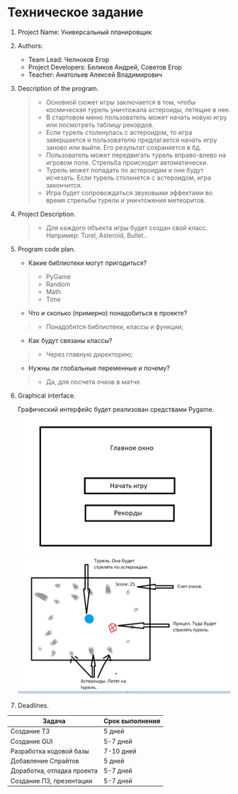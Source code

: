 # Техническое задание

1. Project Name: Универсальный планировщик
2. Authors:
    - Team Lead: Челноков Егор
    - Project Developers: Беликов Андрей, Советов Егор
    - Teacher: Анатольев Алексей Владимирович
3. Description of the program.
    
      >- Основной сюжет игры заключается в том, чтобы космическая турель уничтожала астероиды, летящие в нее.
      >- В стартовом меню пользователь может начать новую игру или посмотреть таблицу рекордов.
      >- Если турель столкнулась с астероидом, то игра завершается и пользователю предлагается начать игру заново или выйти.
         Его результат сохраняется в бд.
      >- Пользователь может передвигать турель вправо-влево на игровом поле. Стрельба происходит автоматически.
      >- Турель может попадать по астероидам и они будут исчезать. Если турель столкнется с астероидом, игра закончится.
      >- Игра будет сопровождаться звуковыми эффектами во время стрельбы турели и уничтожения метеоритов.
4. Project Description.
      >- Для каждого объекта игры будет создан свой класс. Например: Turel, Asteroid, Bullet..
5. Program code plan.
      - Какие библиотеки могут пригодиться?
      >- PyGame
      >- Random
      >- Math
      >- Time
      - Что и сколько (примерно) понадобиться в проекте?
      >- Понадобятся библиотеки, классы и функции;
      - Как будут связаны классы?
      >- Через главную директорию;
      - Нужны ли глобальные переменные и почему?
      >- Да, для посчета очков в матче
6. Graphical interface.

     Графический интерфейс будет реализован средствами Pygame.
     ![](2024-12-15_11-33-28.png)
     ![](2024-12-15_11-40-27.png)
7. Deadlines.

| Задача                     | Срок выполнения |
|----------------------------|-----------------|
| Создание ТЗ                | 5 дней          |
| Создание GUI               | 5-7 дней        |
| Разработка кодовой базы    | 7-10 дней       |
| Добавление Спрайтов        | 5 дней          |
| Доработка, отладка проекта | 5-7 дней        |
| Создание ПЗ, презентации   | 5-7 дней        |

